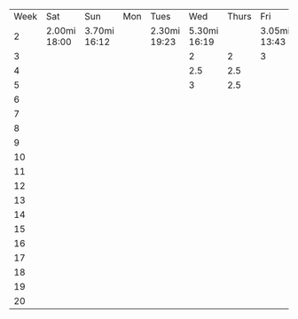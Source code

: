 

|      |              |              |     |              |              |       |              |     |     |
| ---- | ------------ | ------------ | --- | ------------ | ------------ | ----- | ------------ | --- | --- |
| Week | Sat          | Sun          | Mon | Tues         | Wed          | Thurs | Fri          | Sat | Sun |
| 2    | 2.00mi 18:00 | 3.70mi 16:12 |     | 2.30mi 19:23 | 5.30mi 16:19 |       | 3.05mi 13:43 |     |     |
| 3    |              |              |     |              | 2            | 2     | 3            |     |     |
| 4    |              |              |     |              | 2.5          | 2.5   |              | 4   |     |
| 5    |              |              |     |              | 3            | 2.5   |              | 3   |     |
| 6    |              |              |     |              |              |       |              |     |     |
| 7    |              |              |     |              |              |       |              |     |     |
| 8    |              |              |     |              |              |       |              |     |     |
| 9    |              |              |     |              |              |       |              |     |     |
| 10   |              |              |     |              |              |       |              |     |     |
| 11   |              |              |     |              |              |       |              |     |     |
| 12   |              |              |     |              |              |       |              |     |     |
| 13   |              |              |     |              |              |       |              |     |     |
| 14   |              |              |     |              |              |       |              |     |     |
| 15   |              |              |     |              |              |       |              |     |     |
| 16   |              |              |     |              |              |       |              |     |     |
| 17   |              |              |     |              |              |       |              |     |     |
| 18   |              |              |     |              |              |       |              |     |     |
| 19   |              |              |     |              |              |       |              |     |     |
| 20   |              |              |     |              |              |       |              |     |     |
